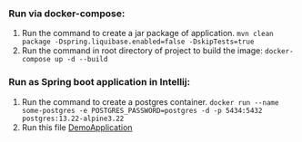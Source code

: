 ### Run via docker-compose:
1. Run the command to create a jar package of application.
   `mvn clean package -Dspring.liquibase.enabled=false -DskipTests=true`
2. Run the command in root directory of project to build the image:
   `docker-compose up -d --build`

### Run as Spring boot application in Intellij:
1. Run the command to create a postgres container.
   `docker run --name some-postgres -e POSTGRES_PASSWORD=postgres -d -p 5434:5432 postgres:13.22-alpine3.22`
2. Run this file [DemoApplication](src/main/java/com/example/demo/DemoApplication.java)